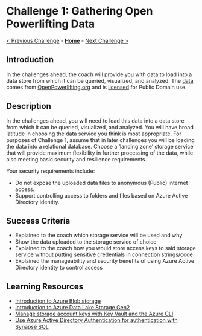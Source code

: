# Challenge 1: Gathering Open Powerlifting Data

[< Previous Challenge](./00-prereqs.md) - **[Home](../README.md)** - [Next Challenge >](./02-load-data.md)

## Introduction
In the challenges ahead, the coach will provide you with data to load into a data store from which it can be queried, visualized, and analyzed. The [data](https://github.com/sstangl/openpowerlifting-static/raw/gh-pages/openpowerlifting-latest.zip) comes from [OpenPowerlifting.org](https://www.openpowerlifting.org/) and is [licensed](https://openpowerlifting.gitlab.io/opl-csv/) for Public Domain use.

## Description
In the challenges ahead, you will need to load this data into a data store from which it can be queried, visualized, and analyzed.  You will have broad latitude in choosing the data service you think is most appropriate.  For purposes of Challenge 1, assume that in later challenges you will be loading the data into a relational database.  Choose a ‘landing zone’ storage service that will provide maximum flexibility in further processing of the data, while also meeting basic security and resilience requirements.

Your security requirements include:
- Do not expose the uploaded data files to anonymous (Public) internet access.
- Support controlling access to folders and files based on Azure Active Directory identity.

## Success Criteria
- Explained to the coach which storage service will be used and why
- Show the data uploaded to the storage service of choice
- Explained to the coach how you would store access keys to said storage service without putting sensitive credentials in connection strings/code
- Explained the manageability and security benefits of using Azure Active Directory identity to control access

## Learning Resources
- [Introduction to Azure Blob storage](https://docs.microsoft.com/en-us/azure/storage/blobs/storage-blobs-introduction)
- [Introduction to Azure Data Lake Storage Gen2](https://docs.microsoft.com/en-us/azure/storage/blobs/data-lake-storage-introduction)
- [Manage storage account keys with Key Vault and the Azure CLI](https://docs.microsoft.com/en-us/azure/key-vault/secrets/overview-storage-keys)
- [Use Azure Active Directory Authentication for authentication with Synapse SQL](https://docs.microsoft.com/en-us/azure/synapse-analytics/sql/active-directory-authentication)